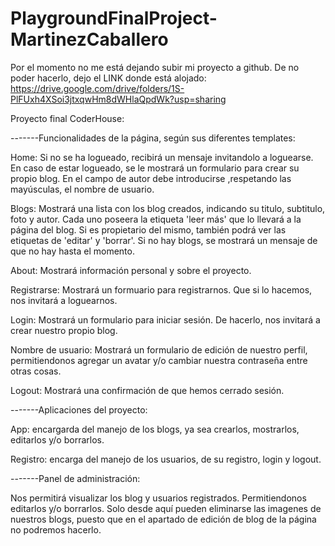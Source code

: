 # PlaygroundFinalProject-MartinezCaballero

Por el momento no me está dejando subir mi proyecto a github. De no poder hacerlo, dejo el LINK donde está alojado: https://drive.google.com/drive/folders/1S-PlFUxh4XSoi3jtxqwHm8dWHlaQpdWk?usp=sharing

Proyecto final CoderHouse:

-------Funcionalidades de la página, según sus diferentes templates:

Home: Si no se ha logueado, recibirá un mensaje invitandolo a loguearse. En caso de estar logueado, se le mostrará un formulario para crear su propio blog. En el campo de autor debe introducirse ,respetando las mayúsculas, el nombre de usuario.

Blogs: Mostrará una lista con los blog creados, indicando su titulo, subtitulo, foto y autor. Cada uno poseera la etiqueta 'leer más' que lo llevará a la página del blog. Si es propietario del mismo, también podrá ver las etiquetas de 'editar' y 'borrar'. Si no hay blogs, se mostrará un mensaje de que no hay hasta el momento.

About: Mostrará información personal y sobre el proyecto.

Registrarse: Mostrará un formuario para registrarnos. Que si lo hacemos, nos invitará a loguearnos.

Login: Mostrará un formulario para iniciar sesión. De hacerlo, nos invitará a crear nuestro propio blog.

Nombre de usuario: Mostrará un formulario de edición de nuestro perfil, permitiendonos agregar un avatar y/o cambiar nuestra contraseña entre otras cosas.

Logout: Mostrará una confirmación de que hemos cerrado sesión.



-------Aplicaciones del proyecto:

App: encargarda del manejo de los blogs, ya sea crearlos, mostrarlos, editarlos y/o borrarlos.

Registro: encarga del manejo de los usuarios, de su registro, login y logout.

-------Panel de administración:

Nos permitirá visualizar los blog y usuarios registrados. Permitiendonos editarlos y/o borrarlos. Solo desde aquí pueden eliminarse las imagenes de nuestros blogs, puesto que en el apartado de edición de blog de la página no podremos hacerlo.
